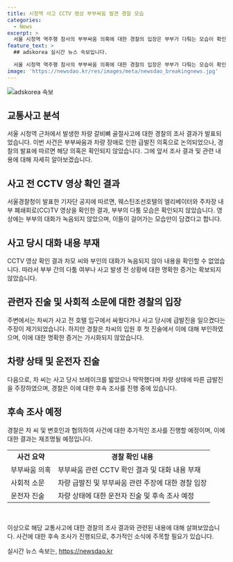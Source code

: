 ```yaml
---
title: 시청역 사고 CCTV 영상 부부싸움 발견 경찰 모습
categories:
  - News
excerpt: >
  서울 시청역 역주행 참사의 부부싸움 의혹에 대한 경찰의 입장은 부부가 다퉈는 모습이 확인되지 않았다고 전했다. CCTV 영상에서 부부의 대화는 녹음되지 않았으며, 차모 씨는 부부싸움과 관련된 뉴스에 대해 전혀 말이 안 된다고 진술했다. 또한, 차 씨는 사고 당시 브레이크를 밟았으나 딱딱했다고 주장했다. 경찰은 차 씨와 협의해 후속 조사를 진행할 예정이다.
feature_text: >
  ## adskorea 실시간 뉴스 속보입니다.

  서울 시청역 역주행 참사의 부부싸움 의혹에 대한 경찰의 입장은 부부가 다퉈는 모습이 확인되지 않았다고 전했다. CCTV 영상에서 부부의 대화는 녹음되지 않았으며, 차모 씨는 부부싸움과 관련된 뉴스에 대해 전혀 말이 안 된다고 진술했다. 또한, 차 씨는 사고 당시 브레이크를 밟았으나 딱딱했다고 주장했다. 경찰은 차 씨와 협의해 후속 조사를 진행할 예정이다.
image: 'https://newsdao.kr/res/images/meta/newsdao_breakingnews.jpg'
---
```


<p><img src="https://newsdao.kr/res/images/meta/newsdao_breakingnews.jpg" alt="adskorea 속보" /></p>

<h2 data-ke-size="size26">교통사고 분석</h2>

<p data-ke-size="size16">서울 시청역 근처에서 발생한 차량 갈비뼈 골절사고에 대한 경찰의 조사 결과가 발표되었습니다. 이번 사건은 부부싸움과 차량 장애로 인한 급발진 의혹으로 논의되었으나, 경찰의 발표에 따르면 해당 의혹은 확인되지 않았습니다. 그에 앞서 조사 결과 및 관련 내용에 대해 자세히 알아보겠습니다.</p>

<h2 data-ke-size="size24">사고 전 CCTV 영상 확인 결과</h2>

<p data-ke-size="size16">서울경찰청이 발표한 기자단 공지에 따르면, 웨스틴조선호텔의 엘리베이터와 주차장 내부 폐쇄회로(CC)TV 영상을 확인한 결과, 부부의 다툼 모습은 확인되지 않았습니다. 영상에는 부부의 대화가 녹음되지 않았으며, 이들이 걸어가는 모습만이 담겼다고 합니다.</p>

<h2 data-ke-size="size24">사고 당시 대화 내용 부재</h2>

<p data-ke-size="size16">CCTV 영상 확인 결과 차모 씨와 부인의 대화가 녹음되지 않아 내용을 확인할 수 없었습니다. 따라서 부부 간의 다툼 여부나 사고 발생 전 상황에 대한 명확한 증거는 확보되지 않았습니다.</p>

<h2 data-ke-size="size24">관련자 진술 및 사회적 소문에 대한 경찰의 입장</h2>

<p data-ke-size="size16">주변에서는 차씨가 사고 전 호텔 입구에서 싸웠다거나 사고 당시에 급발진을 일으켰다는 주장이 제기되었습니다. 하지만 경찰은 차씨의 입원 후 첫 진술에서 이에 대해 부인하였으며, 이에 대한 명확한 증거는 가시화되지 않았습니다.</p>

<h2 data-ke-size="size24">차량 상태 및 운전자 진술</h2>

<p data-ke-size="size16">다음으로, 차 씨는 사고 당시 브레이크를 밟았으나 딱딱했다며 차량 상태에 따른 급발진을 주장하였으며, 경찰은 이에 대한 후속 조사를 진행 중에 있습니다.</p>

<h2 data-ke-size="size24">후속 조사 예정</h2>

<p data-ke-size="size16">경찰은 차 씨 및 변호인과 협의하여 사건에 대한 추가적인 조사를 진행할 예정이며, 이에 대한 결과는 재조명될 예정입니다.</p>

<table>
    <tbody>
        <tr>
            <td style="text-align: center; height: 17px;"><b>사건 요약</b></td>
            <td style="text-align: center; height: 17px;"><b>경찰 확인 내용</b></td>
        </tr>
        <tr>
            <td>부부싸움 의혹</td>
            <td>부부싸움 관련 CCTV 확인 결과 및 대화 내용 부재</td>
        </tr>
        <tr>
            <td>사회적 소문</td>
            <td>차량 급발진 및 부부싸움 관련 주장에 대한 경찰 입장</td>
        </tr>
        <tr>
            <td>운전자 진술</td>
            <td>차량 상태에 대한 운전자 진술 및 후속 조사 예정</td>
        </tr>
    </tbody>
</table>

<p data-ke-size="size16">&nbsp;</p>

<p data-ke-size="size16">이상으로 해당 교통사고에 대한 경찰의 조사 결과와 관련된 내용에 대해 살펴보았습니다. 사건에 대한 후속 조사가 진행되므로, 추가적인 소식에 주목할 필요가 있습니다.</p>
실시간 뉴스 속보는, <a href="https://newsdao.kr" rel="dofollow">https://newsdao.kr</a>


